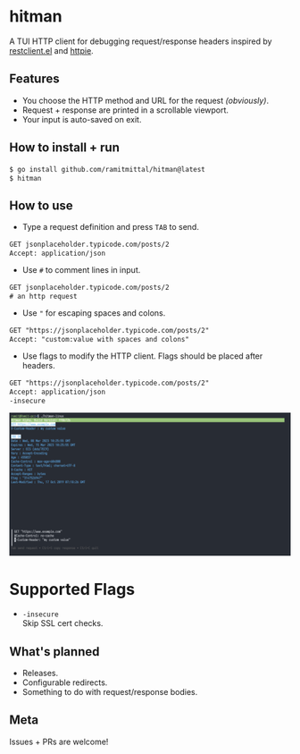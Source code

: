 # hitman

A TUI HTTP client for debugging request/response headers inspired by [restclient.el](https://github.com/pashky/restclient.el) and [httpie](https://github.com/httpie/httpie).

## Features

* You choose the HTTP method and URL for the request *(obviously)*.
* Request + response are printed in a scrollable viewport.
* Your input is auto-saved on exit.

## How to install + run
```
$ go install github.com/ramitmittal/hitman@latest
$ hitman
```

## How to use
* Type a request definition and press `TAB` to send.
```
GET jsonplaceholder.typicode.com/posts/2
Accept: application/json
```
* Use `#` to comment lines in input.
```
GET jsonplaceholder.typicode.com/posts/2
# an http request
```
* Use `"` for escaping spaces and colons.
```
GET "https://jsonplaceholder.typicode.com/posts/2"
Accept: "custom:value with spaces and colons"
```
* Use flags to modify the HTTP client. Flags should be placed after headers.
```
GET "https://jsonplaceholder.typicode.com/posts/2"
Accept: application/json
-insecure
```

![an image](docs/1.PNG)

# Supported Flags
* `-insecure`  
    Skip SSL cert checks.

## What's planned
* Releases.
* Configurable redirects.
* Something to do with request/response bodies.

## Meta
Issues + PRs are welcome!